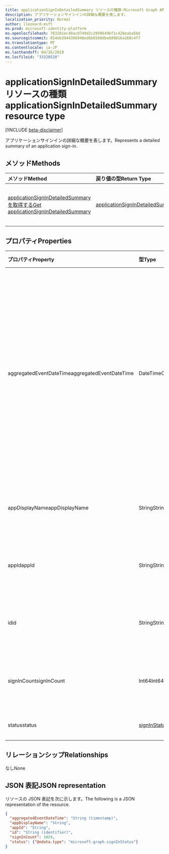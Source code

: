 ```yaml
---
title: applicationSignInDetailedSummary リソースの種類-Microsoft Graph API
description: アプリケーションサインインの詳細な概要を表します。
localization_priority: Normal
author: lleonard-msft
ms.prod: microsoft-identity-platform
ms.openlocfilehash: 783201ec40ac0749d2c2999649bf1c420eaba5b6
ms.sourcegitcommit: 014eb3944306948edbb6560dbe689816a168c4f7
ms.translationtype: MT
ms.contentlocale: ja-JP
ms.lasthandoff: 04/26/2019
ms.locfileid: "33328520"
---
```

# <a name="applicationsignindetailedsummary-resource-type"></a><span data-ttu-id="24513-103">applicationSignInDetailedSummary リソースの種類</span><span class="sxs-lookup"><span data-stu-id="24513-103">applicationSignInDetailedSummary resource type</span></span>

[!INCLUDE [beta-disclaimer](../../includes/beta-disclaimer.md)]

<span data-ttu-id="24513-104">アプリケーションサインインの詳細な概要を表します。</span><span class="sxs-lookup"><span data-stu-id="24513-104">Represents a detailed summary of an application sign-in.</span></span>

## <a name="methods"></a><span data-ttu-id="24513-105">メソッド</span><span class="sxs-lookup"><span data-stu-id="24513-105">Methods</span></span>

| <span data-ttu-id="24513-106">メソッド</span><span class="sxs-lookup"><span data-stu-id="24513-106">Method</span></span>       | <span data-ttu-id="24513-107">戻り値の型</span><span class="sxs-lookup"><span data-stu-id="24513-107">Return Type</span></span> | <span data-ttu-id="24513-108">説明</span><span class="sxs-lookup"><span data-stu-id="24513-108">Description</span></span> |
|:-------------|:------------|:------------|
| [<span data-ttu-id="24513-109">applicationSignInDetailedSummary を取得する</span><span class="sxs-lookup"><span data-stu-id="24513-109">Get applicationSignInDetailedSummary</span></span>](../api/applicationsignindetailedsummary-get.md) | [<span data-ttu-id="24513-110">applicationSignInDetailedSummary</span><span class="sxs-lookup"><span data-stu-id="24513-110">applicationSignInDetailedSummary</span></span>](applicationsignindetailedsummary.md) | <span data-ttu-id="24513-111">**applicationSignInDetailedSummary**オブジェクトのプロパティとリレーションシップを読み取ります。</span><span class="sxs-lookup"><span data-stu-id="24513-111">Read the properties and relationships of an **applicationSignInDetailedSummary** object.</span></span> |

## <a name="properties"></a><span data-ttu-id="24513-112">プロパティ</span><span class="sxs-lookup"><span data-stu-id="24513-112">Properties</span></span>
| <span data-ttu-id="24513-113">プロパティ</span><span class="sxs-lookup"><span data-stu-id="24513-113">Property</span></span>     | <span data-ttu-id="24513-114">型</span><span class="sxs-lookup"><span data-stu-id="24513-114">Type</span></span>        | <span data-ttu-id="24513-115">説明</span><span class="sxs-lookup"><span data-stu-id="24513-115">Description</span></span> |
|:-------------|:------------|:------------|
|<span data-ttu-id="24513-116">aggregatedEventDateTime</span><span class="sxs-lookup"><span data-stu-id="24513-116">aggregatedEventDateTime</span></span>|<span data-ttu-id="24513-117">DateTimeOffset</span><span class="sxs-lookup"><span data-stu-id="24513-117">DateTimeOffset</span></span>|<span data-ttu-id="24513-118">Timestamp 型は、ISO 8601 形式を使用して日付と時刻の情報を表し、常に UTC 時間です。</span><span class="sxs-lookup"><span data-stu-id="24513-118">The Timestamp type represents date and time information using ISO 8601 format and is always in UTC time.</span></span> <span data-ttu-id="24513-119">たとえば、2014 年 1 月 1 日午前 0 時 (UTC) は、`'2014-01-01T00:00:00Z'` のようになります。</span><span class="sxs-lookup"><span data-stu-id="24513-119">For example, midnight UTC on Jan 1, 2014 would look like this: `'2014-01-01T00:00:00Z'`.</span></span>|
|<span data-ttu-id="24513-120">appDisplayName</span><span class="sxs-lookup"><span data-stu-id="24513-120">appDisplayName</span></span>|<span data-ttu-id="24513-121">String</span><span class="sxs-lookup"><span data-stu-id="24513-121">String</span></span>|<span data-ttu-id="24513-122">ユーザーがサインインしたアプリケーションの名前。</span><span class="sxs-lookup"><span data-stu-id="24513-122">Name of the application that the user signed in to.</span></span>|
|<span data-ttu-id="24513-123">appId</span><span class="sxs-lookup"><span data-stu-id="24513-123">appId</span></span>|<span data-ttu-id="24513-124">String</span><span class="sxs-lookup"><span data-stu-id="24513-124">String</span></span>|<span data-ttu-id="24513-125">ユーザーがサインインしたアプリケーションの ID。</span><span class="sxs-lookup"><span data-stu-id="24513-125">ID of the application that the user signed in to.</span></span>|
|<span data-ttu-id="24513-126">id</span><span class="sxs-lookup"><span data-stu-id="24513-126">id</span></span>|<span data-ttu-id="24513-127">String</span><span class="sxs-lookup"><span data-stu-id="24513-127">String</span></span>| <span data-ttu-id="24513-128">サインインアクティビティを表す一意の ID。</span><span class="sxs-lookup"><span data-stu-id="24513-128">A unique ID representing the sign-in activity.</span></span>|
|<span data-ttu-id="24513-129">signInCount</span><span class="sxs-lookup"><span data-stu-id="24513-129">signInCount</span></span>|<span data-ttu-id="24513-130">Int64</span><span class="sxs-lookup"><span data-stu-id="24513-130">Int64</span></span>|<span data-ttu-id="24513-131">アプリケーションによって作成されたサインインの数。</span><span class="sxs-lookup"><span data-stu-id="24513-131">Count of sign-ins made by the application.</span></span>|
|<span data-ttu-id="24513-132">status</span><span class="sxs-lookup"><span data-stu-id="24513-132">status</span></span>|[<span data-ttu-id="24513-133">signInStatus</span><span class="sxs-lookup"><span data-stu-id="24513-133">signInStatus</span></span>](signinstatus.md)|<span data-ttu-id="24513-134">サインイン状態の詳細。</span><span class="sxs-lookup"><span data-stu-id="24513-134">Details of the sign-in status.</span></span>|

## <a name="relationships"></a><span data-ttu-id="24513-135">リレーションシップ</span><span class="sxs-lookup"><span data-stu-id="24513-135">Relationships</span></span>
<span data-ttu-id="24513-136">なし</span><span class="sxs-lookup"><span data-stu-id="24513-136">None</span></span>


## <a name="json-representation"></a><span data-ttu-id="24513-137">JSON 表記</span><span class="sxs-lookup"><span data-stu-id="24513-137">JSON representation</span></span>

<span data-ttu-id="24513-138">リソースの JSON 表記を次に示します。</span><span class="sxs-lookup"><span data-stu-id="24513-138">The following is a JSON representation of the resource.</span></span>

<!-- {
  "blockType": "resource",
  "optionalProperties": [

  ],
  "@odata.type": "microsoft.graph.applicationSignInDetailedSummary"
}-->

```json
{
  "aggregatedEventDateTime": "String (timestamp)",
  "appDisplayName": "String",
  "appId": "String",
  "id": "String (identifier)",
  "signInCount": 1024,
  "status": {"@odata.type": "microsoft.graph.signInStatus"}
}

```

<!-- uuid: 8fcb5dbc-d5aa-4681-8e31-b001d5168d79
2015-10-25 14:57:30 UTC -->
<!-- {
  "type": "#page.annotation",
  "description": "applicationSignInDetailedSummary resource",
  "keywords": "",
  "section": "documentation",
  "tocPath": ""
}-->
